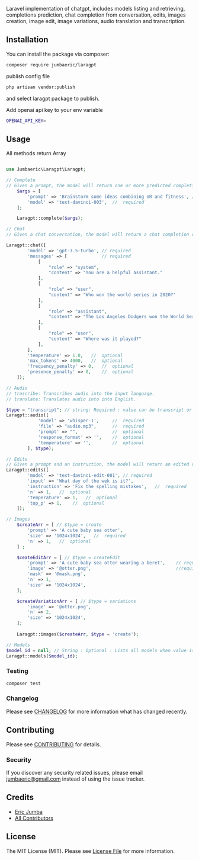 Laravel implementation of chatgpt, includes models listing and retrieving, completions prediction, chat completion from conversation, edits, images creation, image edit, image variations, audio translation and transcription.


## Installation

You can install the package via composer:

```bash
composer require jumbaeric/laragpt
```
publish config file
```bash
php artisan vendor:publish
```
and select laragpt package to publish.

Add openai api key to your env variable 
```bash
OPENAI_API_KEY=
```

## Usage
All methods return Array

```php

use Jumbaeric\Laragpt\Laragpt;

// Complete
// Given a prompt, the model will return one or more predicted completions, and can also return the probabilities of alternative tokens at each position.
    $args = [
        'prompt' => 'Brainstorm some ideas combining VR and fitness', //required
        'model' => 'text-davinci-003',  //  required
    ];

    Laragpt::complete($args);

// Chat
// Given a chat conversation, the model will return a chat completion response.

Laragpt::chat([
        'model' => 'gpt-3.5-turbo', // required
        'messages' => [             // required
            [
                "role" => "system",
                "content" => "You are a helpful assistant."
            ],
            [
                "role" => "user",
                "content" => "Who won the world series in 2020?"
            ],
            [
                "role" => "assistant",
                "content" => "The Los Angeles Dodgers won the World Series in 2020."
            ],
            [
                "role" => "user",
                "content" => "Where was it played?"
            ],
        ],
        'temperature' => 1.0,   //  optional
        'max_tokens' => 4000,   //  optional
        'frequency_penalty' => 0,   //  optional
        'presence_penalty' => 0,    //  optional
    ]);

// Audio
// trascribe: Transcribes audio into the input language.
// translate: Translates audio into into English.

$type = "transcript"; // string: Required : value can be transcript or translation
Laragpt::audio([
            'model' => 'whisper-1',     //  required
            'file' => "audio.mp3",      //  required
            'prompt' => "",             //  optional
            'response_format' => '',    //  optional
            'temperature' => '',        //  optional
        ], $type);

// Edits
// Given a prompt and an instruction, the model will return an edited version of the prompt.
Laragpt::edits([
        'model' => 'text-davinci-edit-001', // required
        'input' => 'What day of the wek is it?',
        'instruction' => 'Fix the spelling mistakes',   //  required
        'n' => 1,   //  optional
        'temperature' => 1,   //  optional
        'top_p' => 1,    //  optional
    ]);

// Images
    $createArr = [ // $type = create
        'prompt' => 'A cute baby sea otter',
        'size' => '1024x1024',   //  required
        'n' => 1,   //  optional
    ] ;

    $ceateEditArr = [ // $type = createEdit
        'prompt' => 'A cute baby sea otter wearing a beret',    // required
        'image' => '@otter.png',                                //required
        'mask' => '@mask.png',
        'n' => 1,
        'size' => '1024x1024',
    ];

    $createVariationArr = [ // $type = variations
        'image' => '@otter.png',
        'n' => 2,
        'size' => '1024x1024',
    ];
    
    Laragpt::images($createArr, $type = 'create');

// Models
$model_id = null; // String : Optional : Lists all models when value is null, model set returns the model details
Laragpt::models($model_id);


```

### Testing

```bash
composer test
```

### Changelog

Please see [CHANGELOG](CHANGELOG.md) for more information what has changed recently.

## Contributing

Please see [CONTRIBUTING](CONTRIBUTING.md) for details.

### Security

If you discover any security related issues, please email jumbaeric@gmail.com instead of using the issue tracker.

## Credits

-   [Eric Jumba](https://github.com/jumbaeric)
-   [All Contributors](../../contributors)

## License

The MIT License (MIT). Please see [License File](LICENSE.md) for more information.


